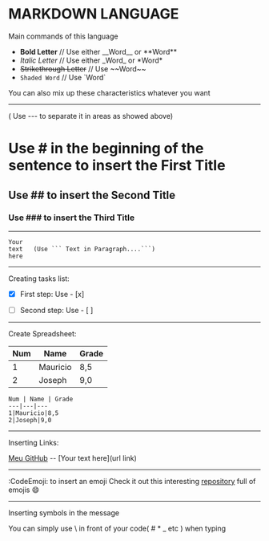 # MARKDOWN LANGUAGE

Main commands of this language

* __Bold Letter__           // Use either \_\_Word__ or \*\*Word**
* _Italic Letter_           // Use either \_Word_ or \*Word*
* ~~Strikethrough Letter~~  //  Use \~~Word~~
* `Shaded Word`     // Use \`Word`

 You can also mix up these characteristics whatever you want
 
 --- 
 ( Use \--- to separate it in areas as showed above)


# Use \# in the beginning of the sentence to insert the First Title

## Use \## to insert the Second Title

### Use \### to insert the Third Title

 ---
 ```
 Your
 text   (Use ``` Text in Paragraph....```)
 here
 ```
 
 ---
 Creating tasks list:
 - [x] First step:   Use \- [x]
 - [ ] Second step:   Use \- [ ]
 
  
  ---
Create Spreadsheet:

Num|Name|Grade 
---|---|--- 
1|Mauricio|8,5 
2|Joseph|9,0 

```
Num | Name | Grade 
---|---|--- 
1|Mauricio|8,5 
2|Joseph|9,0 
```
   
 ---
Inserting Links:

[Meu GitHub]() -- \[Your text here](url link)

 ---
:CodeEmoji: to insert an emoji
Check it out this interesting [repository](https://github.com/ikatyang/emoji-cheat-sheet#smileys--emotion) full of emojis :smile:

---
Inserting symbols in the message

You can simply use \ in front of your code( # * _ etc ) when typing 
